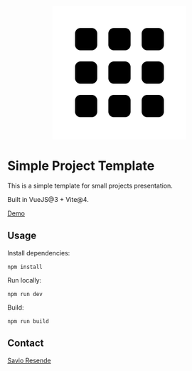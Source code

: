 
<p align="center">
    <img src="public/imgs/brand-doc.svg" style="max-width: 300px;"/>
</p>

# Simple Project Template

This is a simple template for small projects presentation.

Built in VueJS@3 + Vite@4.

[Demo](https://simple-project-template.netlify.app)

## Usage

Install dependencies:

```shell
npm install
```

Run locally:

```shell
npm run dev
```

Build:

```shell
npm run build
```

## Contact

[Savio Resende](https://savioresende.com)
